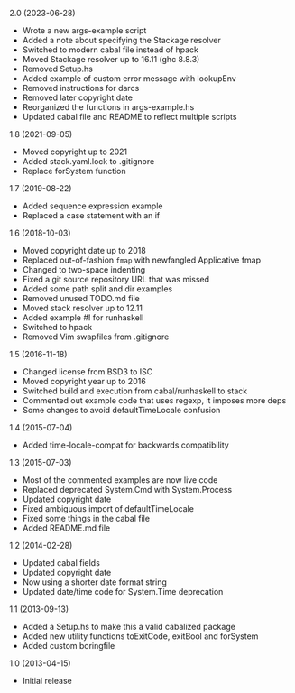 2.0 (2023-06-28)

  * Wrote a new args-example script
  * Added a note about specifying the Stackage resolver
  * Switched to modern cabal file instead of hpack
  * Moved Stackage resolver up to 16.11 (ghc 8.8.3)
  * Removed Setup.hs
  * Added example of custom error message with lookupEnv
  * Removed instructions for darcs
  * Removed later copyright date
  * Reorganized the functions in args-example.hs
  * Updated cabal file and README to reflect multiple scripts


1.8 (2021-09-05)

  * Moved copyright up to 2021
  * Added stack.yaml.lock to .gitignore
  * Replace forSystem function


1.7 (2019-08-22)

  * Added sequence expression example
  * Replaced a case statement with an if


1.6 (2018-10-03)

  * Moved copyright date up to 2018
  * Replaced out-of-fashion `fmap` with newfangled Applicative fmap
  * Changed to two-space indenting
  * Fixed a git source repository URL that was missed
  * Added some path split and dir examples
  * Removed unused TODO.md file
  * Moved stack resolver up to 12.11
  * Added example #! for runhaskell
  * Switched to hpack
  * Removed Vim swapfiles from .gitignore


1.5 (2016-11-18)

  * Changed license from BSD3 to ISC
  * Moved copyright year up to 2016
  * Switched build and execution from cabal/runhaskell to stack
  * Commented out example code that uses regexp, it imposes more deps
  * Some changes to avoid defaultTimeLocale confusion


1.4 (2015-07-04)

   * Added time-locale-compat for backwards compatibility


1.3 (2015-07-03)

   * Most of the commented examples are now live code
   * Replaced deprecated System.Cmd with System.Process
   * Updated copyright date
   * Fixed ambiguous import of defaultTimeLocale
   * Fixed some things in the cabal file
   * Added README.md file


1.2 (2014-02-28)

   * Updated cabal fields
   * Updated copyright date
   * Now using a shorter date format string
   * Updated date/time code for System.Time deprecation


1.1 (2013-09-13)

   * Added a Setup.hs to make this a valid cabalized package
   * Added new utility functions toExitCode, exitBool and forSystem
   * Added custom boringfile
  

1.0 (2013-04-15)

   * Initial release
